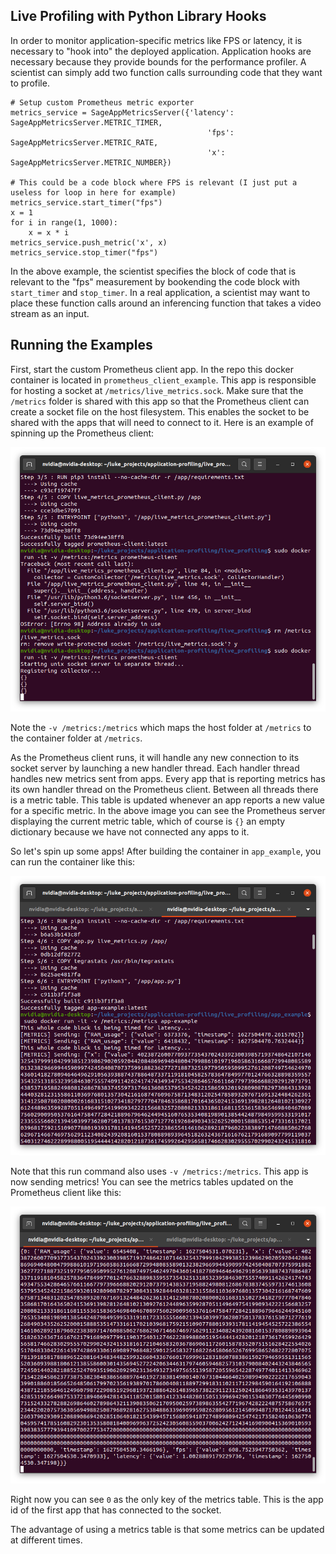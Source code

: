 ## Live Profiling with Python Library Hooks

In order to monitor application-specific metrics like FPS or latency, it is necessary to "hook into" the deployed application. Application hooks are necessary because they provide bounds for the performance profiler. A scientist can simply add two function calls surrounding code that they want to profile.

```
# Setup custom Prometheus metric exporter
metrics_service = SageAppMetricsServer({'latency': SageAppMetricsServer.METRIC_TIMER,
                                            'fps': SageAppMetricsServer.METRIC_RATE,
                                            'x': SageAppMetricsServer.METRIC_NUMBER})

# This could be a code block where FPS is relevant (I just put a useless for loop in here for example)
metrics_service.start_timer("fps")
x = 1
for i in range(1, 1000):
	x = x * i
metrics_service.push_metric('x', x)
metrics_service.stop_timer("fps")
```

In the above example, the scientist specifies the block of code that is relevant to the "fps" measurement by bookending the code block with `start_timer` and `stop_timer`. In a real application, a scientist may want to place these function calls around an inferencing function that takes a video stream as an input.

## Running the Examples

First, start the custom Prometheus client app. In the repo this docker container is located in `prometheus_client_example`. This app is responsible for hosting a socket at `/metrics/live_metrics.sock`. Make sure that the `/metrics` folder is shared with this app so that the Prometheus client can create a socket file on the host filesystem. This enables the socket to be shared with the apps that will need to connect to it. Here is an example of spinning up the Prometheus client:

![](readme_pics/example_running_prometheus_client.png)

Note the `-v /metrics:/metrics` which maps the host folder at `/metrics` to the container folder at `/metrics`.

As the Prometheus client runs, it will handle any new connection to its socket server by launching a new handler thread. Each handler thread handles new metrics sent from apps. Every app that is reporting metrics has its own handler thread on the Prometheus client. Between all threads there is a metric table. This table is updated whenever an app reports a new value for a specific metric. In the above image you can see the Prometheus server displaying the current metric table, which of course is `{}` an empty dictionary because we have not connected any apps to it.

So let's spin up some apps! After building the container in `app_example`, you can run the container like this:

![](readme_pics/example_running_hooked_app.png)

Note that this run command also uses `-v /metrics:/metrics`. This app is now sending metrics! You can see the metrics tables updated on the Prometheus client like this:

![](readme_pics/example_updated_table.png)

Right now you can see `0` as the only key of the metrics table. This is the app id of the first app that has connected to the socket.

The advantage of using a metrics table is that some metrics can be updated at different times.